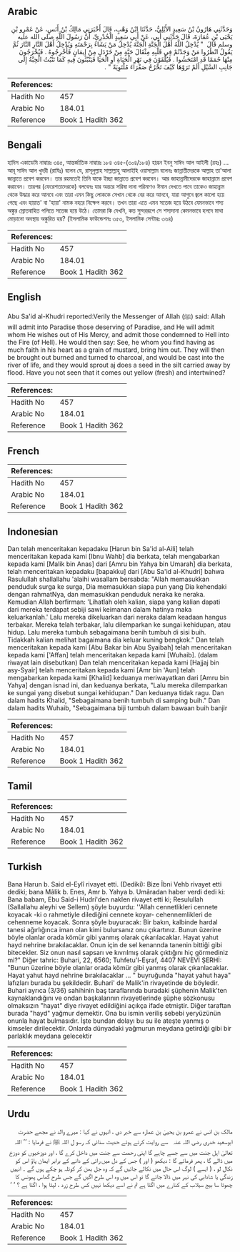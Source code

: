 ## Arabic


<div dir="rtl" lang="ar" style={{fontSize:'larger',backgroundColor:'#f8f9fa',padding:20}}>
وَحَدَّثَنِي هَارُونُ بْنُ سَعِيدٍ الأَيْلِيُّ، حَدَّثَنَا ابْنُ وَهْبٍ، قَالَ أَخْبَرَنِي مَالِكُ بْنُ أَنَسٍ، عَنْ عَمْرِو بْنِ يَحْيَى بْنِ عُمَارَةَ، قَالَ حَدَّثَنِي أَبِي، عَنْ أَبِي سَعِيدٍ الْخُدْرِيِّ، أَنَّ رَسُولَ اللَّهِ صلى الله عليه وسلم قَالَ ‏ "‏ يُدْخِلُ اللَّهُ أَهْلَ الْجَنَّةِ الْجَنَّةَ يُدْخِلُ مَنْ يَشَاءُ بِرَحْمَتَهِ وَيُدْخِلُ أَهْلَ النَّارِ النَّارَ ثُمَّ يَقُولُ انْظُرُوا مَنْ وَجَدْتُمْ فِي قَلْبِهِ مِثْقَالَ حَبَّةٍ مِنْ خَرْدَلٍ مِنْ إِيمَانٍ فَأَخْرِجُوهُ ‏.‏ فَيُخْرَجُونَ مِنْهَا حُمَمًا قَدِ امْتَحَشُوا ‏.‏ فَيُلْقَوْنَ فِي نَهْرِ الْحَيَاةِ أَوِ الْحَيَا فَيَنْبُتُونَ فِيهِ كَمَا تَنْبُتُ الْحِبَّةُ إِلَى جَانِبِ السَّيْلِ أَلَمْ تَرَوْهَا كَيْفَ تَخْرُجُ صَفْرَاءَ مُلْتَوِيَةً ‏"‏ ‏.‏
</div>
<div style={{backgroundColor:'#f8f9fa',padding:20, marginBottom: 10}}><table> <thead> <tr> <th>References:</th> <th></th> </tr> </thead> <tbody><tr><td>Hadith No</td><td>457</td></tr><tr><td>Arabic No</td><td>184.01</td></tr><tr><td>Reference</td><td>Book 1 Hadith 362</td></tr></tbody></table></div>

## Bengali


<div dir="ltr" lang="bn" style={{fontSize:'larger',backgroundColor:'#f8f9fa',padding:20}}>
হাদিস একাডেমি নাম্বারঃ ৩৪৫, আন্তর্জাতিক নাম্বারঃ ১৮৪ ৩৪৫-(৩০৪/১৮৪) হারূন ইবনু সাঈদ আল আইলী (রহঃ) ... আবূ সাঈদ আল খুদরী (রাযিঃ) বলেন যে, রাসূলুল্লাহ সাল্লাল্লাহু আলাইহি ওয়াসাল্লাম বলেনঃ জান্নাতীদেরকে আল্লাহ তা'আলা জান্নাতে প্রবেশ করবেন। তার রহমতেই তিনি যাকে ইচ্ছা জান্নাতে প্রবেশ করবেন। আর জাহান্নামীদেরকে জাহান্নামে প্রবেশ করাবেন। তারপর (ফেরেশতাদেরকে) বলবেনঃ যার অন্তরে সরিষা দানা পরিমাণও ঈমান দেখতে পাবে তাকেও জাহান্নাম থেকে উদ্ধার করে আনবে এবং তারা এমন কিছু লোককে সেখান থেকে বের করে আনবে, যারা আগুনে জ্বলে কালো হয়ে গেছে এবং হায়াত' বা 'হায়া' নামক নহরে নিক্ষেপ করবে। তখন তারা এতে এমন সতেজ হয়ে উঠবে যেমনভাবে শস্য অঙ্কুর স্রোতবাহিত পলিতে সতেজ হয়ে উঠে। তোমরা কি দেখনি, কত সুন্দররূপে সে শস্যদানা কেমনভাবে হলদে মাথা মোড়ানো অবস্থায় অঙ্কুরিত হয়? (ইসলামিক ফাউন্ডেশনঃ ৩৫৩, ইসলামিক সেন্টারঃ ৩৬৪)
</div>
<div style={{backgroundColor:'#f8f9fa',padding:20, marginBottom: 10}}><table> <thead> <tr> <th>References:</th> <th></th> </tr> </thead> <tbody><tr><td>Hadith No</td><td>457</td></tr><tr><td>Arabic No</td><td>184.01</td></tr><tr><td>Reference</td><td>Book 1 Hadith 362</td></tr></tbody></table></div>

## English


<div dir="ltr" lang="en" style={{fontSize:'larger',backgroundColor:'#f8f9fa',padding:20}}>
Abu Sa'id al-Khudri reported:Verily the Messenger of Allah (ﷺ) said: Allah will admit into Paradise those deserving of Paradise, and He will admit whom He wishes out of His Mercy, and admit those condemned to Hell into the Fire (of Hell). He would then say: See, he whom you find having as much faith in his heart as a grain of mustard, bring him out. They will then be brought out burned and turned to charcoal, and would be cast into the river of life, and they would sprout aj does a seed in the silt carried away by flood. Have you not seen that it comes out yellow (fresh) and intertwined?
</div>
<div style={{backgroundColor:'#f8f9fa',padding:20, marginBottom: 10}}><table> <thead> <tr> <th>References:</th> <th></th> </tr> </thead> <tbody><tr><td>Hadith No</td><td>457</td></tr><tr><td>Arabic No</td><td>184.01</td></tr><tr><td>Reference</td><td>Book 1 Hadith 362</td></tr></tbody></table></div>

## French


<div dir="ltr" lang="fr" style={{fontSize:'larger',backgroundColor:'#f8f9fa',padding:20}}>

</div>
<div style={{backgroundColor:'#f8f9fa',padding:20, marginBottom: 10}}><table> <thead> <tr> <th>References:</th> <th></th> </tr> </thead> <tbody><tr><td>Hadith No</td><td>457</td></tr><tr><td>Arabic No</td><td>184.01</td></tr><tr><td>Reference</td><td>Book 1 Hadith 362</td></tr></tbody></table></div>

## Indonesian


<div dir="ltr" lang="id" style={{fontSize:'larger',backgroundColor:'#f8f9fa',padding:20}}>
Dan telah menceritakan kepadaku [Harun bin Sa'id al-Aili] telah menceritakan kepada kami [Ibnu Wahb] dia berkata, telah mengabarkan kepada kami [Malik bin Anas] dari [Amru bin Yahya bin Umarah] dia berkata, telah menceritakan kepadaku [bapakku] dari [Abu Sa'id al-Khudri] bahwa Rasulullah shallallahu 'alaihi wasallam bersabda: "Allah memasukkan penduduk surga ke surga, Dia memasukkan siapa pun yang Dia kehendaki dengan rahmatNya, dan memasukkan penduduk neraka ke neraka. Kemudian Allah berfirman: 'Lihatlah oleh kalian, siapa yang kalian dapati dari mereka terdapat sebiji sawi keimanan dalam hatinya maka keluarkanlah.' Lalu mereka dikeluarkan dari neraka dalam keadaan hangus terbakar. Mereka telah terbakar, lalu dilemparkan ke sungai kehidupan, atau hidup. Lalu mereka tumbuh sebagaimana benih tumbuh di sisi buih. Tidakkah kalian melihat bagaimana dia keluar kuning bengkok." Dan telah menceritakan kepada kami [Abu Bakar bin Abu Syaibah] telah menceritakan kepada kami ['Affan] telah menceritakan kepada kami [Wuhaib]. (dalam riwayat lain disebutkan) Dan telah menceritakan kepada kami [Hajjaj bin asy-Syair] telah menceritakan kepada kami [Amr bin 'Aun] telah mengabarkan kepada kami [Khalid] keduanya meriwayatkan dari [Amru bin Yahya] dengan isnad ini, dan keduanya berkata, "Lalu mereka dilemparkan ke sungai yang disebut sungai kehidupan." Dan keduanya tidak ragu. Dan dalam hadits Khalid, "Sebagaimana benih tumbuh di samping buih." Dan dalam hadits Wuhaib, "Sebagaimana biji tumbuh dalam bawaan buih banjir
</div>
<div style={{backgroundColor:'#f8f9fa',padding:20, marginBottom: 10}}><table> <thead> <tr> <th>References:</th> <th></th> </tr> </thead> <tbody><tr><td>Hadith No</td><td>457</td></tr><tr><td>Arabic No</td><td>184.01</td></tr><tr><td>Reference</td><td>Book 1 Hadith 362</td></tr></tbody></table></div>

## Tamil


<div dir="ltr" lang="ta" style={{fontSize:'larger',backgroundColor:'#f8f9fa',padding:20}}>

</div>
<div style={{backgroundColor:'#f8f9fa',padding:20, marginBottom: 10}}><table> <thead> <tr> <th>References:</th> <th></th> </tr> </thead> <tbody><tr><td>Hadith No</td><td>457</td></tr><tr><td>Arabic No</td><td>184.01</td></tr><tr><td>Reference</td><td>Book 1 Hadith 362</td></tr></tbody></table></div>

## Turkish


<div dir="ltr" lang="tr" style={{fontSize:'larger',backgroundColor:'#f8f9fa',padding:20}}>
Bana Harun b. Said el-Eylî rivayet etti. (Dediki): Bize İbni Vehb rivayet etti dediki; bana Mâlik b. Enes, Amr b. Yahya b. Umâradan haber verdi dedi ki: Bana babam, Ebu Said-i Hudri'den naklen rivayet etti ki; Resulullah (Sallallahu aleyhi ve Sellem) şöyle buyurdu: ''Allah cennetlikleri cennete koyacak -ki o rahmetiyle dilediğini cennete koyar- cehennemlikleri de cehenneme koyacak. Sonra şöyle buyuracak: Bir bakın, kalbinde hardal tanesi ağırlığınca iman olan kimi bulursanız onu çıkartınız. Bunun üzerine böyle olanlar orada kömür gibi yanmış olarak çıkarılacaklar. Hayat yahut hayd nehrine bırakılacaklar. Onun için de sel kenannda tanenin bittiği gibi bitecekler. Siz onun nasıl sapsarı ve kıvrılmış olarak çıktığını hiç görmediniz mi?" Diğer tahric: Buhari, 22, 6560; Tuhfetu'l-Eşraf, 4407 NEVEVİ ŞERHİ: "Bunun üzerine böyle olanlar orada kömür gibi yanmış olarak çıkanlacaklar. Hayat yahut hayd nehrine bırakılacaklar ... " buyruğunda "hayat yahut haya" lafızları burada bu şekildedir. Buhari' de Malik'in rivayetinde de böyledir. Buhari ayrıca (3/36) sahihinin baş taraflarında buradaki şüphenin Malik'ten kaynaklandığını ve ondan başkalarının rivayetlerinde şüphe sözkonusu olmaksızın "hayat" diye rivayet edildiğini açıkça ifade etmiştir. Diğer taraftan burada "hayd" yağmur demektir. Ona bu ismin veriliş sebebi yeryüzünün onunla hayat bulmasıdır. İşte bundan dolayı bu su ile ateşte yanmış o kimseler dirilecektir. Onlarda dünyadaki yağmurun meydana getirdiği gibi bir parlaklık meydana gelecektir
</div>
<div style={{backgroundColor:'#f8f9fa',padding:20, marginBottom: 10}}><table> <thead> <tr> <th>References:</th> <th></th> </tr> </thead> <tbody><tr><td>Hadith No</td><td>457</td></tr><tr><td>Arabic No</td><td>184.01</td></tr><tr><td>Reference</td><td>Book 1 Hadith 362</td></tr></tbody></table></div>

## Urdu


<div dir="rtl" lang="ur" style={{fontSize:'larger',backgroundColor:'#f8f9fa',padding:20}}>
مالک بن انس نے عمرو بن یحییٰ بن عمارہ سے خبر دی ، انہوں نے کہا : میرے والد نے مجھے حضرت ابوسعید خدری ‌رضی ‌اللہ ‌عنہ ‌ ‌ سے روایت کرتے ہوئے حدیث سنائی کہ رسو ل اللہ ﷺ نے فرمایا : ’’ اللہ تعالیٰ اہل جنت میں سے جسے چاہے گا اپنی رحمت سے جنت میں داخل کرے گا ، اور دوزخیوں کو دوزخ میں ڈالے گا ، پھر فرمائے گا : دیکھو ( اور ) جس کے دل میں رائی کے دانے کے برابر ایمان پاؤ اس کو نکال لو ، ( ایسے ) لوگ اس حال میں نکالے جائیں گے کہ وہ جل بھن کر کوئلہ ہو چکے ہوں گے ۔ انہیں زندگی یا شادابی کی نہر میں ڈالا جائے گا تو اس میں وہ اس طرح اگیں گے جس طرح گھاس پھونس کا چھوٹا سا بیج سیلاب کے کنارے میں اگتا ہے تم نے اسے دیکھا نہیں کس طرح زرد ، لپٹا ہوا ، اگتا ہے ؟ ‘ ‘
</div>
<div style={{backgroundColor:'#f8f9fa',padding:20, marginBottom: 10}}><table> <thead> <tr> <th>References:</th> <th></th> </tr> </thead> <tbody><tr><td>Hadith No</td><td>457</td></tr><tr><td>Arabic No</td><td>184.01</td></tr><tr><td>Reference</td><td>Book 1 Hadith 362</td></tr></tbody></table></div>